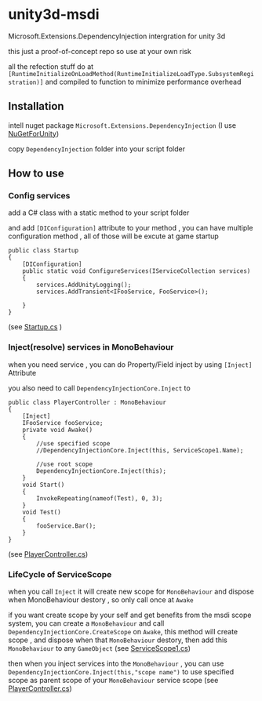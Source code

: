 # unity3d-msdi
Microsoft.Extensions.DependencyInjection intergration for unity 3d

this just a proof-of-concept repo so use at your own risk

all the refection stuff do at `[RuntimeInitializeOnLoadMethod(RuntimeInitializeLoadType.SubsystemRegistration)]`
and compiled to function to minimize performance overhead

## Installation

 intell nuget package `Microsoft.Extensions.DependencyInjection` (I use [NuGetForUnity](https://github.com/GlitchEnzo/NuGetForUnity))

 copy `DependencyInjection` folder into your script folder

## How to use

### Config services

add a C# class with a static method to your script folder

and add `[DIConfiguration]` attribute to your method , you can have multiple configuration method , all of those will be excute at game startup

```
public class Startup
{
    [DIConfiguration]
    public static void ConfigureServices(IServiceCollection services)
    {
        services.AddUnityLogging();
        services.AddTransient<IFooService, FooService>();

    }
}
```
(see [Startup.cs](Startup.cs) )

### Inject(resolve) services in MonoBehaviour

when you need service , you can do Property/Field inject by using `[Inject]` Attribute

you also need to call `DependencyInjectionCore.Inject` to 

```
public class PlayerController : MonoBehaviour
{
    [Inject]
    IFooService fooService;
    private void Awake()
    {
        //use specified scope
        //DependencyInjectionCore.Inject(this, ServiceScope1.Name);
        
        //use root scope
        DependencyInjectionCore.Inject(this);
    }
    void Start()
    {
        InvokeRepeating(nameof(Test), 0, 3);
    }
    void Test()
    {
        fooService.Bar();
    }
}
```
(see [PlayerController.cs](PlayerController.cs))


### LifeCycle of ServiceScope

when you call `Inject` it will create new scope for `MonoBehaviour` and dispose when MonoBehaviour destory , so only call once at `Awake`

if you want create scope by your self and get benefits from the msdi scope system, you can create a `MonoBehaviour` and call ` DependencyInjectionCore.CreateScope` on `Awake`, this method will create scope , and dispose when that `MonoBehaviour` destory, then add this `MonoBehaviour` to any `GameObject`
(see [ServiceScope1.cs](ServiceScope1.cs))

then when you inject services into the `MonoBehaviour` , you can use `DependencyInjectionCore.Inject(this,"scope name")` to use specified scope as parent scope of your `MonoBehaviour` service scope
(see [PlayerController.cs](PlayerController.cs))


